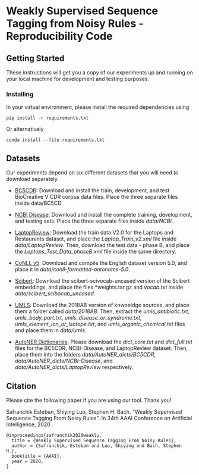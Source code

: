 # Weakly Supervised Sequence Tagging from Noisy Rules - Reproducibility Code

## Getting Started

These instructions will get you a copy of our experiments up and running on your local machine for development and testing purposes.


### Installing

In your virtual environment, please install the required dependencies using

```
pip install -r requirements.txt
```
Or alternatively
```
conda install --file requirements.txt
```

## Datasets

Our experiments depend on *six* different datasets that you will need to download separately.

* [BC5CDR](https://www.ncbi.nlm.nih.gov/research/bionlp/Data/): Download and install the train, development, and test BioCreative V CDR corpus data files. Place the three separate files inside data/BC5CD

* [NCBI Disease](https://www.ncbi.nlm.nih.gov/CBBresearch/Dogan/DISEASE/): Download and install the complete training, development, and testing sets. Place the three separate files inside *data/NCBI*.

* [LaptopReview](http://alt.qcri.org/semeval2014/task4/index.php?id=data-and-tools): Download the train data V2.0 for the Laptops and Restaurants dataset, and place the *Laptop_Train_v2.xml* file inside *data/LaptopReview*. Then, download the test data - phase B, and place the *Laptops_Test_Data_phaseB.xml* file inside the same directory.

* [CoNLL v5](https://catalog.ldc.upenn.edu/LDC2013T19): Download and compile the English dataset version 5.0, and place it in *data/conll-formatted-ontonotes-5.0*.

* [Scibert](https://github.com/allenai/scibert): Download the scibert-scivocab-uncased version of the Scibert embeddings, and place the files *weights.tar.gz and *vocab.txt* inside *data/scibert_scibocab_uncased*.

* [UMLS](https://www.nlm.nih.gov/research/umls/licensedcontent/umlsknowledgesources.html): Download the 2018AB version of knwoeldge sources, and place them a folder called *data/2018AB*. Then, extract the *umls_antibiotic.txt*, *umls_body_part.txt*, *umls_disease_or_syndrome.txt*, *umls_element_ion_or_isotope.txt*, and *umls_organic_chemical.txt* files and place them in *data/umls*.

* [AutoNER Dictionaries](). Please download the *dict_core.txt* and *dict_full.txt* files for the BC5CDR, NCBI-Disease, and LaptopReview dataset. Then, place them into the folders *data/AutoNER_dicts/BC5CDR*, *data/AutoNER_dicts/NCBI-Disease*, and *data/AutoNER_dicts/LaptopReview* respectively.


## Citation

Please cite the following paper if you are using our tool. Thank you!

Safranchik Esteban, Shiying Luo, Stephen H. Bach. "Weakly Supervised Sequence Tagging From Noisy Rules". In 34th AAAI Conference on Artificial Intelligence, 2020.

```
@inproceedings{safranchik2020weakly,
  title = {Weakly Supervised Sequence Tagging From Noisy Rules}, 
  author = {Safranchik, Esteban and Luo, Shiying and Bach, Stephen H.}, 
  booktitle = {AAAI}, 
  year = 2020, 
}
```
